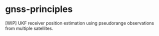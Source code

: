 # gnss-principles
[WIP] UKF receiver position estimation using pseudorange observations from multiple satellites.
